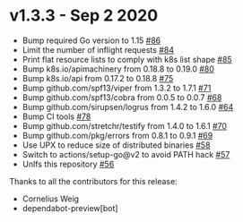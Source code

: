 v1.3.3 - Sep 2 2020
==

* Bump required Go version to 1.15 [#86](https://github.com/corneliusweig/ketall/pull/86)
* Limit the number of inflight requests [#84](https://github.com/corneliusweig/ketall/pull/84)
* Print flat resource lists to comply with k8s list shape [#85](https://github.com/corneliusweig/ketall/pull/85)
* Bump k8s.io/apimachinery from 0.18.8 to 0.19.0 [#80](https://github.com/corneliusweig/ketall/pull/80)
* Bump k8s.io/api from 0.17.2 to 0.18.8 [#75](https://github.com/corneliusweig/ketall/pull/75)
* Bump github.com/spf13/viper from 1.3.2 to 1.7.1 [#71](https://github.com/corneliusweig/ketall/pull/71)
* Bump github.com/spf13/cobra from 0.0.5 to 0.0.7 [#68](https://github.com/corneliusweig/ketall/pull/68)
* Bump github.com/sirupsen/logrus from 1.4.2 to 1.6.0 [#64](https://github.com/corneliusweig/ketall/pull/64)
* Bump CI tools [#78](https://github.com/corneliusweig/ketall/pull/78)
* Bump github.com/stretchr/testify from 1.4.0 to 1.6.1 [#70](https://github.com/corneliusweig/ketall/pull/70)
* Bump github.com/pkg/errors from 0.8.1 to 0.9.1 [#69](https://github.com/corneliusweig/ketall/pull/69)
* Use UPX to reduce size of distributed binaries [#58](https://github.com/corneliusweig/ketall/pull/58)
* Switch to actions/setup-go@v2 to avoid PATH hack [#57](https://github.com/corneliusweig/ketall/pull/57)
* Unlfs this repository [#56](https://github.com/corneliusweig/ketall/pull/56)

Thanks to all the contributors for this release:
- Cornelius Weig
- dependabot-preview[bot]
